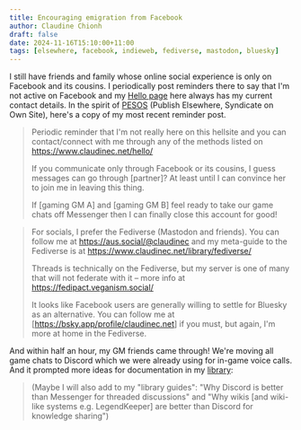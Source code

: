 ```yaml
---
title: Encouraging emigration from Facebook
author: Claudine Chionh
draft: false
date: 2024-11-16T15:10:00+11:00
tags: [elsewhere, facebook, indieweb, fediverse, mastodon, bluesky]
---
```


I still have friends and family whose online social experience is only on Facebook and its cousins. I periodically post reminders there to say that I'm not active on Facebook and my [Hello page](/hello) here always has my current contact details. In the spirit of [PESOS](https://indieweb.org/PESOS) (Publish Elsewhere, Syndicate on Own Site), here's a copy of my most recent reminder post.

> Periodic reminder that I'm not really here on this hellsite and you can contact/connect with me through any of the methods listed on <https://www.claudinec.net/hello/>
> 
> If you communicate only through Facebook or its cousins, I guess messages can go through [partner]? At least until I can convince her to join me in leaving this thing.
> 
> If [gaming GM A] and [gaming GM B] feel ready to take our game chats off Messenger then I can finally close this account for good!

> For socials, I prefer the Fediverse (Mastodon and friends). You can follow me at <https://aus.social/@claudinec> and my meta-guide to the Fediverse is at <https://www.claudinec.net/library/fediverse/>
> 
> Threads is technically on the Fediverse, but my server is one of many that will not federate with it – more info at <https://fedipact.veganism.social/>
> 
> It looks like Facebook users are generally willing to settle for Bluesky as an alternative. You can follow me at [<https://bsky.app/profile/claudinec.net>] if you must, but again, I'm more at home in the Fediverse.

And within half an hour, my GM friends came through! We're moving all game chats to Discord which we were already using for in-game voice calls. And it prompted more ideas for documentation in my [library](/library):

> (Maybe I will also add to my "library guides": "Why Discord is better than Messenger for threaded discussions" and "Why wikis [and wiki-like systems e.g. LegendKeeper] are better than Discord for knowledge sharing")
